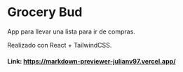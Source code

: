 # Grocery Bud

App para llevar una lista para ir de compras.

Realizado con React + TailwindCSS.

#### Link: https://markdown-previewer-julianv97.vercel.app/